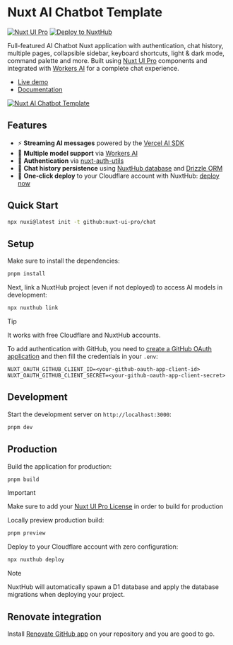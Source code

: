 # Nuxt AI Chatbot Template

[![Nuxt UI Pro](https://img.shields.io/badge/Made%20with-Nuxt%20UI%20Pro-00DC82?logo=nuxt&labelColor=020420)](https://ui.nuxt.com/pro)
[![Deploy to NuxtHub](https://img.shields.io/badge/Deploy%20to-NuxtHub-00DC82?logo=nuxt&labelColor=020420)](https://hub.nuxt.com/new?repo=nuxt-ui-pro/chat)

Full-featured AI Chatbot Nuxt application with authentication, chat history, multiple pages, collapsible sidebar, keyboard shortcuts, light & dark mode, command palette and more. Built using [Nuxt UI Pro](https://ui.nuxt.com/pro) components and integrated with [Workers AI](https://ai.cloudflare.com) for a complete chat experience.

- [Live demo](https://chat-template.nuxt.dev/)
- [Documentation](https://ui.nuxt.com/getting-started/installation/pro/nuxt)

<a href="https://chat-template.nuxt.dev/" target="_blank">
  <picture>
    <source media="(prefers-color-scheme: dark)" srcset="https://assets.hub.nuxt.com/eyJ0eXAiOiJKV1QiLCJhbGciOiJIUzI1NiJ9.eyJ1cmwiOiJodHRwczovL2NoYXQtdGVtcGxhdGUubnV4dC5kZXYiLCJpYXQiOjE3NDI4NDY2ODB9.n4YCsoNz8xatox7UMoYZFNo7iS1mC_DT0h0A9cKRoTw.jpg?theme=dark">
    <source media="(prefers-color-scheme: light)" srcset="https://assets.hub.nuxt.com/eyJ0eXAiOiJKV1QiLCJhbGciOiJIUzI1NiJ9.eyJ1cmwiOiJodHRwczovL2NoYXQtdGVtcGxhdGUubnV4dC5kZXYiLCJpYXQiOjE3NDI4NDY2ODB9.n4YCsoNz8xatox7UMoYZFNo7iS1mC_DT0h0A9cKRoTw.jpg?theme=light">
    <img alt="Nuxt AI Chatbot Template" src="https://assets.hub.nuxt.com/eyJ0eXAiOiJKV1QiLCJhbGciOiJIUzI1NiJ9.eyJ1cmwiOiJodHRwczovL2NoYXQtdGVtcGxhdGUubnV4dC5kZXYiLCJpYXQiOjE3NDI4NDY2ODB9.n4YCsoNz8xatox7UMoYZFNo7iS1mC_DT0h0A9cKRoTw.jpg">
  </picture>
</a>

## Features

- ⚡️ **Streaming AI messages** powered by the [Vercel AI SDK ](https://sdk.vercel.ai)
- 🤖 **Multiple model support** via [Workers AI](https://ai.cloudflare.com)
- 🔐 **Authentication** via [nuxt-auth-utils](https://github.com/atinux/nuxt-auth-utils)
- 💾 **Chat history persistence** using [NuxtHub database](https://hub.nuxt.com/docs/features/database) and [Drizzle ORM](https://orm.drizzle.team)
- 🚀 **One-click deploy** to your Cloudflare account with NuxtHub: [deploy now](https://hub.nuxt.com/new?repo=nuxt-ui-pro/chat)

## Quick Start

```bash
npx nuxi@latest init -t github:nuxt-ui-pro/chat
```

## Setup

Make sure to install the dependencies:

```bash
pnpm install
```

Next, link a NuxtHub project (even if not deployed) to access AI models in development:

```bash
npx nuxthub link
```

> [!TIP]
> It works with free Cloudflare and NuxtHub accounts.

To add authentication with GitHub, you need to [create a GitHub OAuth application](https://github.com/settings/applications/new) and then fill the credentials in your `.env`:

```env
NUXT_OAUTH_GITHUB_CLIENT_ID=<your-github-oauth-app-client-id>
NUXT_OAUTH_GITHUB_CLIENT_SECRET=<your-github-oauth-app-client-secret>
```

## Development

Start the development server on `http://localhost:3000`:

```bash
pnpm dev
```

## Production

Build the application for production:

```bash
pnpm build
```

> [!IMPORTANT]
> Make sure to add your [Nuxt UI Pro License](https://ui.nuxt.com/getting-started/license) in order to build for production

Locally preview production build:

```bash
pnpm preview
```

Deploy to your Cloudflare account with zero configuration:

```bash
npx nuxthub deploy
```

> [!NOTE]
> NuxtHub will automatically spawn a D1 database and apply the database migrations when deploying your project.

## Renovate integration

Install [Renovate GitHub app](https://github.com/apps/renovate/installations/select_target) on your repository and you are good to go.
